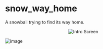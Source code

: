 # snow_way_home

A snowball trying to find its way home.
<p align="center">
  <img src="art/intro_screen/introscreen_large.png" alt="Intro Screen"/>
</p>

![image](https://github.com/tno123/snow_way_home/assets/13795129/f563e10d-6d7c-4b66-9e09-6b3bb3a2d055)
